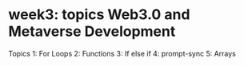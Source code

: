 # week3: topics Web3.0 and Metaverse Development

Topics
1: For Loops
2: Functions
3: If else if
4: prompt-sync
5: Arrays
